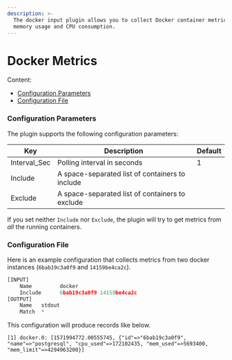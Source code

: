 ```yaml
---
description: >-
  The docker input plugin allows you to collect Docker container metrics such as
  memory usage and CPU consumption.
---
```


# Docker Metrics

Content:

* [Configuration Parameters](https://app.gitbook.com/s/-LKKSx-3LBTCtaHbg0gl-887967055/pipeline/inputs/docker.md#configuration-parameters)
* [Configuration File](https://app.gitbook.com/s/-LKKSx-3LBTCtaHbg0gl-887967055/pipeline/inputs/docker.md#configuration-file)

### Configuration Parameters

The plugin supports the following configuration parameters:

| Key          | Description                                     | Default |
|--------------|-------------------------------------------------|---------|
| Interval_Sec | Polling interval in seconds                     | 1       |
| Include      | A space-separated list of containers to include |         |
| Exclude      | A space-separated list of containers to exclude |         |

If you set neither `Include` nor `Exclude`, the plugin will try to get metrics from _all_ the running containers.

### Configuration File

Here is an example configuration that collects metrics from two docker instances (`6bab19c3a0f9` and `14159be4ca2c`).

```python
[INPUT]
    Name         docker
    Include      6bab19c3a0f9 14159be4ca2c
[OUTPUT]
    Name   stdout
    Match  *
```

This configuration will produce records like below.

```
[1] docker.0: [1571994772.00555745, {"id"=>"6bab19c3a0f9", "name"=>"postgresql", "cpu_used"=>172102435, "mem_used"=>5693400, "mem_limit"=>4294963200}]
```
